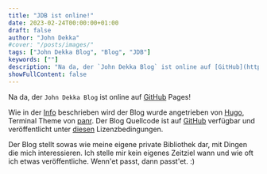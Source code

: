 ```yaml
---
title: "JDB ist online!"
date: 2023-02-24T00:00:00+01:00
draft: false
author: "John Dekka"
#cover: "/posts/images/"
tags: ["John Dekka Blog", "Blog", "JDB"]
keywords: [""]
description: "Na da, der `John Dekka Blog` ist online auf [GitHub](https://github.com/John-Dekka/john-dekka.github.io) Pages!"
showFullContent: false
---
```


Na da, der `John Dekka Blog` ist online auf [GitHub](https://github.com/John-Dekka/john-dekka.github.io) Pages!

Wie in der [Info](/info) beschrieben wird der Blog wurde angetrieben von [Hugo](https://gohugo.io/), Terminal Theme von [panr](https://github.com/panr/hugo-theme-terminal). Der Blog Quellcode ist auf [GitHub](https://github.com/John-Dekka/john-dekka.github.io) verfügbar und veröffentlicht unter [diesen](https://github.com/John-Dekka/john-dekka.github.io/blob/master/LIZENZ.md) Lizenzbedingungen.

Der Blog stellt sowas wie meine eigene private Bibliothek dar, mit Dingen die mich interessieren. Ich stelle mir kein eigenes Zeitziel wann und wie oft ich etwas veröffentliche. Wenn'et passt, dann passt'et. :)